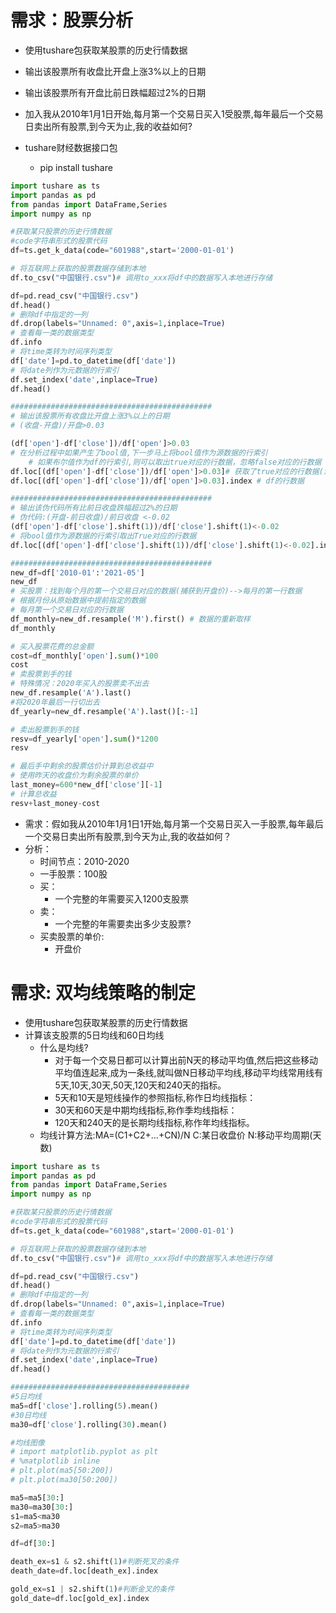 # 需求：股票分析
- 使用tushare包获取某股票的历史行情数据
- 输出该股票所有收盘比开盘上涨3%以上的日期
- 输出该股票所有开盘比前日跌幅超过2%的日期
- 加入我从2010年1月1日开始,每月第一个交易日买入1受股票,每年最后一个交易日卖出所有股票,到今天为止,我的收益如何?

- tushare财经数据接口包
  - pip install tushare

```python
import tushare as ts
import pandas as pd
from pandas import DataFrame,Series
import numpy as np

#获取某只股票的历史行情数据
#code字符串形式的股票代码
df=ts.get_k_data(code="601988",start='2000-01-01')

# 将互联网上获取的股票数据存储到本地
df.to_csv("中国银行.csv")# 调用to_xxx将df中的数据写入本地进行存储

df=pd.read_csv("中国银行.csv")
df.head()
# 删除df中指定的一列
df.drop(labels="Unnamed: 0",axis=1,inplace=True)
# 查看每一类的数据类型
df.info
# 将time类转为时间序列类型
df['date']=pd.to_datetime(df['date'])
# 将date列作为元数据的行索引
df.set_index('date',inplace=True)
df.head()

#############################################
# 输出该股票所有收盘比开盘上涨3%以上的日期
# (收盘-开盘)/开盘>0.03

(df['open']-df['close'])/df['open']>0.03
# 在分析过程中如果产生了bool值,下一步马上将bool值作为源数据的行索引
    # 如果布尔值作为df的行索引,则可以取出true对应的行数据，忽略false对应的行数据
df.loc[(df['open']-df['close'])/df['open']>0.03]# 获取了true对应的行数据(满足需求的行数据)
df.loc[(df['open']-df['close'])/df['open']>0.03].index # df的行数据

#############################################
# 输出该伪代码所有比前日收盘跌幅超过2%的日期
# 伪代码:(开盘-前日收盘)/前日收盘 <-0.02
(df['open']-df['close'].shift(1))/df['close'].shift(1)<-0.02
# 将bool值作为源数据的行索引取出True对应的行数据
df.loc[(df['open']-df['close'].shift(1))/df['close'].shift(1)<-0.02].index

#############################################
new_df=df['2010-01':'2021-05']
new_df
# 买股票：找到每个月的第一个交易日对应的数据(捕获到开盘价)-->每月的第一行数据
# 根据月份从原始数据中提前指定的数据
# 每月第一个交易日对应的行数据
df_monthly=new_df.resample('M').first() # 数据的重新取样
df_monthly

# 买入股票花费的总金额
cost=df_monthly['open'].sum()*100
cost
# 卖股票到手的钱
# 特殊情况：2020年买入的股票卖不出去
new_df.resample('A').last()
#将2020年最后一行切出去
df_yearly=new_df.resample('A').last()[:-1]

# 卖出股票到手的钱
resv=df_yearly['open'].sum()*1200
resv

# 最后手中剩余的股票估价计算到总收益中
# 使用昨天的收盘价为剩余股票的单价
last_money=600*new_df['close'][-1]
# 计算总收益
resv+last_money-cost

```

- 需求：假如我从2010年1月1日1开始,每月第一个交易日买入一手股票,每年最后一个交易日卖出所有股票,到今天为止,我的收益如何？
- 分析：
    - 时间节点：2010-2020
    - 一手股票：100股
    - 买：
        - 一个完整的年需要买入1200支股票
    - 卖：
        - 一个完整的年需要卖出多少支股票?
    - 买卖股票的单价:
        - 开盘价

# 需求: 双均线策略的制定
- 使用tushare包获取某股票的历史行情数据
- 计算该支股票的5日均线和60日均线
  -  什么是均线?
     -  对于每一个交易日都可以计算出前N天的移动平均值,然后把这些移动平均值连起来,成为一条线,就叫做N日移动平均线,移动平均线常用线有5天,10天,30天,50天,120天和240天的指标。
     -  5天和10天是短线操作的参照指标,称作日均线指标：
     -  30天和60天是中期均线指标,称作季均线指标：
     -  120天和240天的是长期均线指标,称作年均线指标。
  -  均线计算方法:MA=(C1+C2+...+CN)/N C:某日收盘价 N:移动平均周期(天数)

```python
import tushare as ts
import pandas as pd
from pandas import DataFrame,Series
import numpy as np

#获取某只股票的历史行情数据
#code字符串形式的股票代码
df=ts.get_k_data(code="601988",start='2000-01-01')

# 将互联网上获取的股票数据存储到本地
df.to_csv("中国银行.csv")# 调用to_xxx将df中的数据写入本地进行存储

df=pd.read_csv("中国银行.csv")
df.head()
# 删除df中指定的一列
df.drop(labels="Unnamed: 0",axis=1,inplace=True)
# 查看每一类的数据类型
df.info
# 将time类转为时间序列类型
df['date']=pd.to_datetime(df['date'])
# 将date列作为元数据的行索引
df.set_index('date',inplace=True)
df.head()

########################################
#5日均线
ma5=df['close'].rolling(5).mean()
#30日均线
ma30=df['close'].rolling(30).mean()

#均线图像
# import matplotlib.pyplot as plt
# %matplotlib inline
# plt.plot(ma5[50:200])
# plt.plot(ma30[50:200])

ma5=ma5[30:]
ma30=ma30[30:]
s1=ma5<ma30
s2=ma5>ma30

df=df[30:]

death_ex=s1 & s2.shift(1)#判断死叉的条件
death_date=df.loc[death_ex].index

gold_ex=s1 | s2.shift(1)#判断金叉的条件
gold_date=df.loc[gold_ex].index

```
